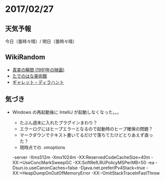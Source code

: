 # 2017/02/27

## 天気予報

今日（曇時々晴）/ 明日（曇時々晴）

## WikiRandom

* [真実の瞬間 (1991年の映画)](https://ja.wikipedia.org/wiki/%E7%9C%9F%E5%AE%9F%E3%81%AE%E7%9E%AC%E9%96%93_%281991%E5%B9%B4%E3%81%AE%E6%98%A0%E7%94%BB%29)
* [たでのはな美術館](https://ja.wikipedia.org/wiki/%E3%81%9F%E3%81%A7%E3%81%AE%E3%81%AF%E3%81%AA%E7%BE%8E%E8%A1%93%E9%A4%A8)
* [ギャレット・ディラハント](https://ja.wikipedia.org/wiki/%E3%82%AE%E3%83%A3%E3%83%AC%E3%83%83%E3%83%88%E3%83%BB%E3%83%87%E3%82%A3%E3%83%A9%E3%83%8F%E3%83%B3%E3%83%88)

## 気づき

* Windows の再起動後に IntelliJ が起動しなくなった。。。
    * たぶん週末に入れたプラグインまわり？
    * エラーログにはヒープエラーとなるので起動時のヒープ確保の問題？
    * マークダウンでテキスト書いてるだけで落ちてたけどとりあえず直った？
    * 現時点での .vmoptions

    -server
    -Xms512m
    -Xmx1024m
    -XX:ReservedCodeCacheSize=40m
    -XX:+UseConcMarkSweepGC
    -XX:SoftRefLRUPolicyMSPerMB=50
    -ea
    -Dsun.io.useCanonCaches=false
    -Djava.net.preferIPv4Stack=true
    -XX:+HeapDumpOnOutOfMemoryError
    -XX:-OmitStackTraceInFastThrow

